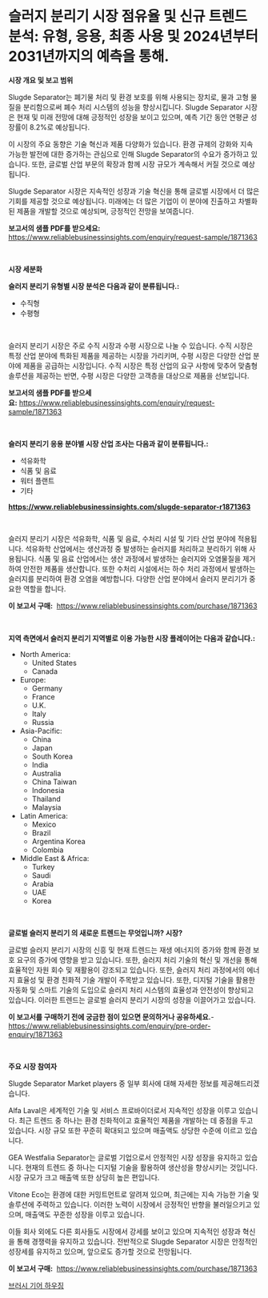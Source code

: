 <p><h1>슬러지 분리기 시장 점유율 및 신규 트렌드 분석: 유형, 응용, 최종 사용 및 2024년부터 2031년까지의 예측을 통해.</h1></p><p><strong>시장 개요 및 보고 범위</strong></p>
<p><p>Slugde Separator는 폐기물 처리 및 환경 보호를 위해 사용되는 장치로, 물과 고형 물질을 분리함으로써 폐수 처리 시스템의 성능을 향상시킵니다. Slugde Separator 시장은 현재 및 미래 전망에 대해 긍정적인 성장을 보이고 있으며, 예측 기간 동안 연평균 성장률이 8.2%로 예상됩니다.</p><p>이 시장의 주요 동향은 기술 혁신과 제품 다양화가 있습니다. 환경 규제의 강화와 지속 가능한 발전에 대한 증가하는 관심으로 인해 Slugde Separator의 수요가 증가하고 있습니다. 또한, 글로벌 산업 부문의 확장과 함께 시장 규모가 계속해서 커질 것으로 예상됩니다. </p><p>Slugde Separator 시장은 지속적인 성장과 기술 혁신을 통해 글로벌 시장에서 더 많은 기회를 제공할 것으로 예상됩니다. 미래에는 더 많은 기업이 이 분야에 진출하고 차별화된 제품을 개발할 것으로 예상되며, 긍정적인 전망을 보여줍니다.</p></p>
<p><strong>보고서의 샘플 PDF를 받으세요:</strong> <a href="https://www.reliablebusinessinsights.com/enquiry/request-sample/1871363">https://www.reliablebusinessinsights.com/enquiry/request-sample/1871363</a></p>
<p>&nbsp;</p>
<p><strong>시장 세분화</strong></p>
<p><strong>슬러지 분리기 유형별 시장 분석은 다음과 같이 분류됩니다.:</strong></p>
<p><ul><li>수직형</li><li>수평형</li></ul></p>
<p>&nbsp;</p>
<p><p>슬러지 분리기 시장은 주로 수직 시장과 수평 시장으로 나눌 수 있습니다. 수직 시장은 특정 산업 분야에 특화된 제품을 제공하는 시장을 가리키며, 수평 시장은 다양한 산업 분야에 제품을 공급하는 시장입니다. 수직 시장은 특정 산업의 요구 사항에 맞추어 맞춤형 솔루션을 제공하는 반면, 수평 시장은 다양한 고객층을 대상으로 제품을 선보입니다.</p></p>
<p><strong>보고서의 샘플 PDF를 받으세요:</strong>&nbsp;<a href="https://www.reliablebusinessinsights.com/enquiry/request-sample/1871363">https://www.reliablebusinessinsights.com/enquiry/request-sample/1871363</a></p>
<p>&nbsp;</p>
<p><strong> 슬러지 분리기 응용 분야별 시장 산업 조사는 다음과 같이 분류됩니다.:</strong></p>
<p><ul><li>석유화학</li><li>식품 및 음료</li><li>워터 플랜트</li><li>기타</li></ul></p>
<p><strong><a href="https://www.reliablebusinessinsights.com/slugde-separator-r1871363">https://www.reliablebusinessinsights.com/slugde-separator-r1871363</a></strong></p>
<p>&nbsp;</p>
<p><p>슬러지 분리기 시장은 석유화학, 식품 및 음료, 수처리 시설 및 기타 산업 분야에 적용됩니다. 석유화학 산업에서는 생산과정 중 발생하는 슬러지를 처리하고 분리하기 위해 사용됩니다. 식품 및 음료 산업에서는 생산 과정에서 발생하는 슬러지와 오염물질을 제거하여 안전한 제품을 생산합니다. 또한 수처리 시설에서는 하수 처리 과정에서 발생하는 슬러지를 분리하여 환경 오염을 예방합니다. 다양한 산업 분야에서 슬러지 분리기가 중요한 역할을 합니다.</p></p>
<p><strong>이 보고서 구매:</strong>&nbsp; <a href="https://www.reliablebusinessinsights.com/purchase/1871363">https://www.reliablebusinessinsights.com/purchase/1871363</a></p>
<p>&nbsp;</p>
<p><strong>지역 측면에서 슬러지 분리기 지역별로 이용 가능한 시장 플레이어는 다음과 같습니다.:</strong></p>
<p><ul>
    <li>
        North America:
        <ul>
            <li>United States</li>
            <li>Canada</li>
        </ul>
    </li>
    <li>
        Europe:
        <ul>
            <li>Germany</li>
            <li>France</li>
            <li>U.K.</li>
            <li>Italy</li>
            <li>Russia</li>
        </ul>
    </li>
    <li>
        Asia-Pacific:
        <ul>
            <li>China</li>
            <li>Japan</li>
            <li>South Korea</li>
            <li>India</li>
            <li>Australia</li>
            <li>China Taiwan</li>
            <li>Indonesia</li>
            <li>Thailand</li>
            <li>Malaysia</li>
        </ul>
    </li>
    <li>
        Latin America:
        <ul>
            <li>Mexico</li>
            <li>Brazil</li>
            <li>Argentina Korea</li>
            <li>Colombia</li>
        </ul>
    </li>
    <li>
        Middle East & Africa:
        <ul>
            <li>Turkey</li>
            <li>Saudi</li>
            <li>Arabia</li>
            <li>UAE</li>
            <li>Korea</li>
        </ul>
    </li>
    </ul></p>
<p>&nbsp;</p>
<p><strong>글로벌 슬러지 분리기 의 새로운 트렌드는 무엇입니까? 시장?</strong></p>
<p><p>글로벌 슬러지 분리기 시장의 신흥 및 현재 트렌드는 재생 에너지의 증가와 함께 환경 보호 요구의 증가에 영향을 받고 있습니다. 또한, 슬러지 처리 기술의 혁신 및 개선을 통해 효율적인 자원 회수 및 재활용이 강조되고 있습니다. 또한, 슬러지 처리 과정에서의 에너지 효율성 및 환경 친화적 기술 개발이 주목받고 있습니다. 또한, 디지털 기술을 활용한 자동화 및 스마트 기술의 도입으로 슬러지 처리 시스템의 효율성과 안전성이 향상되고 있습니다. 이러한 트렌드는 글로벌 슬러지 분리기 시장의 성장을 이끌어가고 있습니다.</p></p>
<p><strong>이 보고서를 구매하기 전에 궁금한 점이 있으면 문의하거나 공유하세요.</strong>- <a href="https://www.reliablebusinessinsights.com/enquiry/pre-order-enquiry/1871363">https://www.reliablebusinessinsights.com/enquiry/pre-order-enquiry/1871363</a></p>
<p>&nbsp;</p>
<p><strong>주요 시장 참여자</strong></p>
<p><p>Slugde Separator Market players 중 일부 회사에 대해 자세한 정보를 제공해드리겠습니다. </p><p>Alfa Laval은 세계적인 기술 및 서비스 프로바이더로서 지속적인 성장을 이루고 있습니다. 최근 트렌드 중 하나는 환경 친화적이고 효율적인 제품을 개발하는 데 중점을 두고 있습니다. 시장 규모 또한 꾸준히 확대되고 있으며 매출액도 상당한 수준에 이르고 있습니다.</p><p>GEA Westfalia Separator는 글로벌 기업으로서 안정적인 시장 성장을 유지하고 있습니다. 현재의 트렌드 중 하나는 디지털 기술을 활용하여 생산성을 향상시키는 것입니다. 시장 규모가 크고 매출액 또한 상당히 높은 편입니다.</p><p>Vitone Eco는 환경에 대한 커밍트먼트로 알려져 있으며, 최근에는 지속 가능한 기술 및 솔루션에 주력하고 있습니다. 이러한 노력이 시장에서 긍정적인 반향을 불러일으키고 있으며, 매출액도 꾸준한 성장을 이루고 있습니다. </p><p>이들 회사 외에도 다른 회사들도 시장에서 강세를 보이고 있으며 지속적인 성장과 혁신을 통해 경쟁력을 유지하고 있습니다. 전반적으로 Slugde Separator 시장은 안정적인 성장세를 유지하고 있으며, 앞으로도 증가할 것으로 전망됩니다.</p></p>
<p><strong>이 보고서 구매:</strong>&nbsp;&nbsp;<a href="https://www.reliablebusinessinsights.com/purchase/1871363">https://www.reliablebusinessinsights.com/purchase/1871363</a></p>
<p><p><a href="https://medium.com/@stanleylyittle554467/%EB%B8%8C%EB%9F%AC%EC%8B%9C-%EA%B8%B0%EC%96%B4-%ED%95%98%EC%9A%B0%EC%A7%95-%EC%8B%9C%EC%9E%A5-%EC%8B%9C%EC%9E%A5-%EC%A0%90%EC%9C%A0%EC%9C%A8-%EC%8B%9C%EC%9E%A5-%EB%8F%99%ED%96%A5-%EB%B0%8F-%EB%AF%B8%EB%9E%98-%EC%84%B1%EC%9E%A5-%ED%83%90%EC%83%89-3701c83d4485">브러시 기어 하우징</a></p></p>